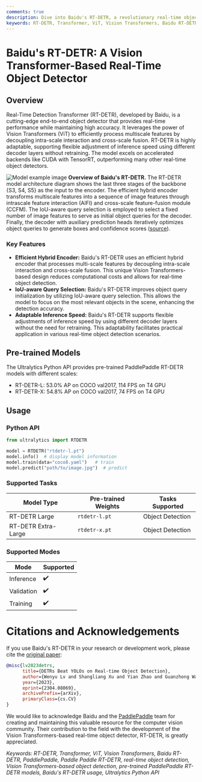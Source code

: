 ```yaml
---
comments: true
description: Dive into Baidu's RT-DETR, a revolutionary real-time object detection model built on the foundation of Vision Transformers (ViT). Learn how to use pre-trained PaddlePaddle RT-DETR models with the Ultralytics Python API for various tasks.
keywords: RT-DETR, Transformer, ViT, Vision Transformers, Baidu RT-DETR, PaddlePaddle, Paddle Paddle RT-DETR, real-time object detection, Vision Transformers-based object detection, pre-trained PaddlePaddle RT-DETR models, Baidu's RT-DETR usage, Ultralytics Python API, object detector
---
```


# Baidu's RT-DETR: A Vision Transformer-Based Real-Time Object Detector

## Overview

Real-Time Detection Transformer (RT-DETR), developed by Baidu, is a cutting-edge end-to-end object detector that
provides real-time performance while maintaining high accuracy. It leverages the power of Vision Transformers (ViT) to
efficiently process multiscale features by decoupling intra-scale interaction and cross-scale fusion. RT-DETR is highly
adaptable, supporting flexible adjustment of inference speed using different decoder layers without retraining. The
model excels on accelerated backends like CUDA with TensorRT, outperforming many other real-time object detectors.

![Model example image](https://user-images.githubusercontent.com/26833433/238963168-90e8483f-90aa-4eb6-a5e1-0d408b23dd33.png)
**Overview of Baidu's RT-DETR.** The RT-DETR model architecture diagram shows the last three stages of the backbone {S3,
S4, S5} as the input to the encoder. The efficient hybrid encoder transforms multiscale features into a sequence of
image features through intrascale feature interaction (AIFI) and cross-scale feature-fusion module (CCFM). The IoU-aware
query selection is employed to select a fixed number of image features to serve as initial object queries for the
decoder. Finally, the decoder with auxiliary prediction heads iteratively optimizes object queries to generate boxes and
confidence scores ([source](https://arxiv.org/pdf/2304.08069.pdf)).

### Key Features

- **Efficient Hybrid Encoder:** Baidu's RT-DETR uses an efficient hybrid encoder that processes multi-scale features by
  decoupling intra-scale interaction and cross-scale fusion. This unique Vision Transformers-based design reduces
  computational costs and allows for real-time object detection.
- **IoU-aware Query Selection:** Baidu's RT-DETR improves object query initialization by utilizing IoU-aware query
  selection. This allows the model to focus on the most relevant objects in the scene, enhancing the detection accuracy.
- **Adaptable Inference Speed:** Baidu's RT-DETR supports flexible adjustments of inference speed by using different
  decoder layers without the need for retraining. This adaptability facilitates practical application in various
  real-time object detection scenarios.

## Pre-trained Models

The Ultralytics Python API provides pre-trained PaddlePaddle RT-DETR models with different scales:

- RT-DETR-L: 53.0% AP on COCO val2017, 114 FPS on T4 GPU
- RT-DETR-X: 54.8% AP on COCO val2017, 74 FPS on T4 GPU

## Usage

### Python API

```python
from ultralytics import RTDETR

model = RTDETR("rtdetr-l.pt")
model.info()  # display model information
model.train(data="coco8.yaml")   # train
model.predict("path/to/image.jpg")  # predict
```

### Supported Tasks

| Model Type          | Pre-trained Weights | Tasks Supported  |
|---------------------|---------------------|------------------|
| RT-DETR Large       | `rtdetr-l.pt`       | Object Detection |
| RT-DETR Extra-Large | `rtdetr-x.pt`       | Object Detection |

### Supported Modes

| Mode       | Supported          |
|------------|--------------------|
| Inference  | :heavy_check_mark: |
| Validation | :heavy_check_mark: |
| Training   | :heavy_check_mark: |

# Citations and Acknowledgements

If you use Baidu's RT-DETR in your research or development work, please cite
the [original paper](https://arxiv.org/abs/2304.08069):

```bibtex
@misc{lv2023detrs,
      title={DETRs Beat YOLOs on Real-time Object Detection},
      author={Wenyu Lv and Shangliang Xu and Yian Zhao and Guanzhong Wang and Jinman Wei and Cheng Cui and Yuning Du and Qingqing Dang and Yi Liu},
      year={2023},
      eprint={2304.08069},
      archivePrefix={arXiv},
      primaryClass={cs.CV}
}
```

We would like to acknowledge Baidu and the [PaddlePaddle](https://github.com/PaddlePaddle/PaddleDetection) team for
creating and maintaining this valuable resource for the computer vision community. Their contribution to the field with
the development of the Vision Transformers-based real-time object detector, RT-DETR, is greatly appreciated.

*Keywords: RT-DETR, Transformer, ViT, Vision Transformers, Baidu RT-DETR, PaddlePaddle, Paddle Paddle RT-DETR, real-time
object detection, Vision Transformers-based object detection, pre-trained PaddlePaddle RT-DETR models, Baidu's RT-DETR
usage, Ultralytics Python API*
